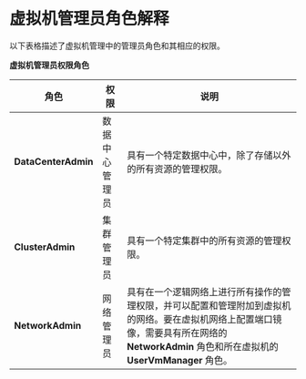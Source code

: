 # 虚拟机管理员角色解释

以下表格描述了虚拟机管理中的管理员角色和其相应的权限。

**虚拟机管理员权限角色**

|角色|权限|说明|
|----|----|----|
|**DataCenterAdmin**|数据中心管理员|具有一个特定数据中心中，除了存储以外的所有资源的管理权限。|
|**ClusterAdmin**|集群管理员|具有一个特定集群中的所有资源的管理权限。|
|**NetworkAdmin**|网络管理员|具有在一个逻辑网络上进行所有操作的管理权限，并可以配置和管理附加到虚拟机的网络。要在虚拟机网络上配置端口镜像，需要具有所在网络的 **NetworkAdmin** 角色和所在虚拟机的 **UserVmManager** 角色。|

